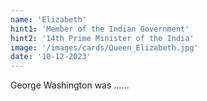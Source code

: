 ```yaml
---
name: 'Elizabeth'
hint1: 'Member of the Indian Government'
hint2: '14th Prime Minister of the India'
image: '/images/cards/Queen_Elizabeth.jpg'
date: '10-12-2023'
---
```


George Washington was ......
